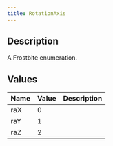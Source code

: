 ```yaml
---
title: RotationAxis
---
```

## Description

A Frostbite enumeration.

## Values

| Name | Value | Description |
| ---- | ----- | ----------- |
| raX  | 0     |             |
| raY  | 1     |             |
| raZ  | 2     |             |
